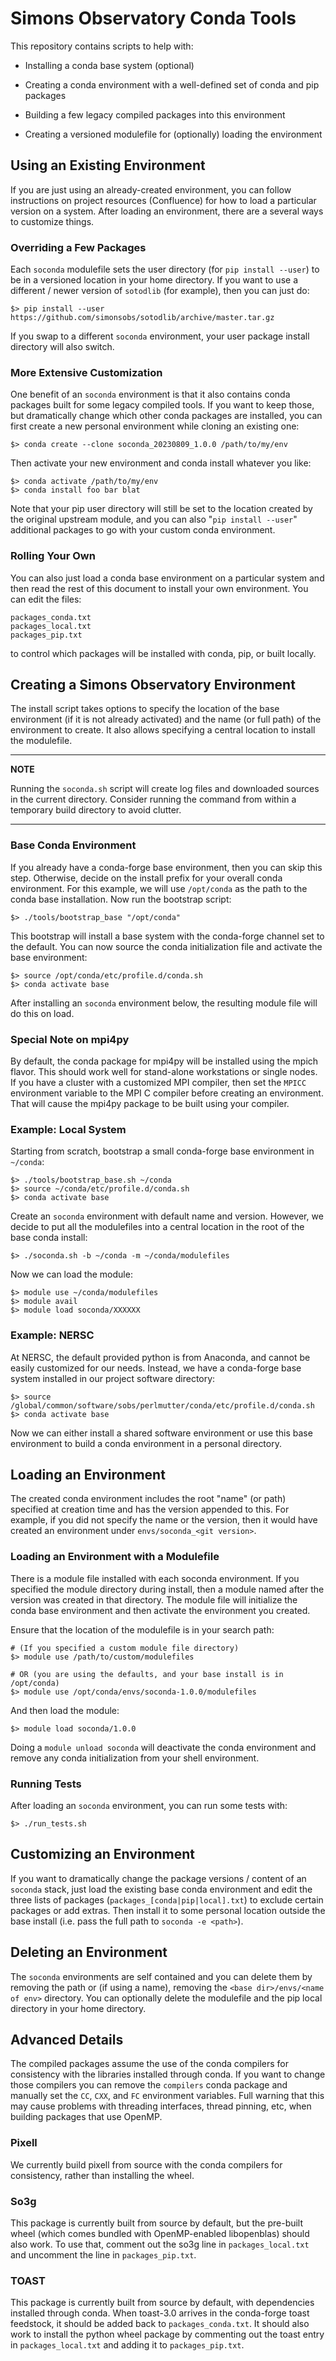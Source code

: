 # Simons Observatory Conda Tools

This repository contains scripts to help with:

- Installing a conda base system (optional)

- Creating a conda environment with a well-defined set of conda and pip packages

- Building a few legacy compiled packages into this environment

- Creating a versioned modulefile for (optionally) loading the environment

## Using an Existing Environment

If you are just using an already-created environment, you can follow
instructions on project resources (Confluence) for how to load a particular
version on a system. After loading an environment, there are a several ways to
customize things.

### Overriding a Few Packages

Each `soconda` modulefile sets the user directory (for `pip install --user`) to
be in a versioned location in your home directory. If you want to use a
different / newer version of `sotodlib` (for example), then you can just do:

    $> pip install --user https://github.com/simonsobs/sotodlib/archive/master.tar.gz

If you swap to a different `soconda` environment, your user package install
directory will also switch.

### More Extensive Customization

One benefit of an `soconda` environment is that it also contains conda packages
built for some legacy compiled tools. If you want to keep those, but
dramatically change which other conda packages are installed, you can first
create a new personal environment while cloning an existing one:

    $> conda create --clone soconda_20230809_1.0.0 /path/to/my/env

Then activate your new environment and conda install whatever you like:

    $> conda activate /path/to/my/env
    $> conda install foo bar blat

Note that your pip user directory will still be set to the location created by
the original upstream module, and you can also "`pip install --user`"
additional packages to go with your custom conda environment.

### Rolling Your Own

You can also just load a conda base environment on a particular system and then
read the rest of this document to install your own environment. You can edit
the files:

    packages_conda.txt
    packages_local.txt
    packages_pip.txt

to control which packages will be installed with conda, pip, or built locally.

## Creating a Simons Observatory Environment

The install script takes options to specify the location of the base environment
(if it is not already activated) and the name (or full path) of the environment
to create. It also allows specifying a central location to install the
modulefile.

---
**NOTE**

Running the `soconda.sh` script will create log files and downloaded sources in
the current directory. Consider running the command from within a temporary
build directory to avoid clutter.

---

### Base Conda Environment

If you already have a conda-forge base environment, then you can skip this
step. Otherwise, decide on the install prefix for your overall conda
environment. For this example, we will use `/opt/conda` as the path to the
conda base installation. Now run the bootstrap script:

    $> ./tools/bootstrap_base "/opt/conda"

This bootstrap will install a base system with the conda-forge channel set to
the default. You can now source the conda initialization file and activate the
base environment:

    $> source /opt/conda/etc/profile.d/conda.sh
    $> conda activate base

After installing an `soconda` environment below, the resulting module file will
do this on load.

### Special Note on mpi4py

By default, the conda package for mpi4py will be installed using the mpich
flavor. This should work well for stand-alone workstations or single nodes. If
you have a cluster with a customized MPI compiler, then set the `MPICC`
environment variable to the MPI C compiler before creating an environment. That
will cause the mpi4py package to be built using your compiler.

### Example:  Local System

Starting from scratch, bootstrap a small conda-forge base environment in `~/conda`:

    $> ./tools/bootstrap_base.sh ~/conda
    $> source ~/conda/etc/profile.d/conda.sh
    $> conda activate base

Create an `soconda` environment with default name and version. However, we
decide to put all the modulefiles into a central location in the root of the
base conda install:

    $> ./soconda.sh -b ~/conda -m ~/conda/modulefiles

Now we can load the module:

    $> module use ~/conda/modulefiles
    $> module avail
    $> module load soconda/XXXXXX

### Example:  NERSC

At NERSC, the default provided python is from Anaconda, and cannot be easily
customized for our needs. Instead, we have a conda-forge base system installed
in our project software directory:

    $> source /global/common/software/sobs/perlmutter/conda/etc/profile.d/conda.sh
    $> conda activate base

Now we can either install a shared software environment or use this base environment to build a conda environment in a personal directory.

## Loading an Environment

The created conda environment includes the root "name" (or path) specified at
creation time and has the version appended to this. For example, if you did not
specify the name or the version, then it would have created an environment under
`envs/soconda_<git version>`.

### Loading an Environment with a Modulefile

There is a module file installed with each soconda environment. If you
specified the module directory during install, then a module named after the
version was created in that directory. The module file will initialize the
conda base environment and then activate the environment you created.

Ensure that the location of the modulefile is in your search path:

    # (If you specified a custom module file directory)
    $> module use /path/to/custom/modulefiles

    # OR (you are using the defaults, and your base install is in /opt/conda)
    $> module use /opt/conda/envs/soconda-1.0.0/modulefiles

And then load the module:

    $> module load soconda/1.0.0

Doing a `module unload soconda` will deactivate the conda environment and
remove any conda initialization from your shell environment.

### Running Tests

After loading an `soconda` environment, you can run some tests with:

    $> ./run_tests.sh

## Customizing an Environment

If you want to dramatically change the package versions / content of an
`soconda` stack, just load the existing base conda environment and edit the
three lists of packages (`packages_[conda|pip|local].txt`) to exclude certain
packages or add extras. Then install it to some personal location outside the
base install (i.e. pass the full path to `soconda -e <path>`).

## Deleting an Environment

The `soconda` environments are self contained and you can delete them by
removing the path or (if using a name), removing the
`<base dir>/envs/<name of env>` directory. You can optionally delete the
modulefile and the pip local directory in your home directory.

## Advanced Details

The compiled packages assume the use of the conda compilers for consistency with
the libraries installed through conda. If you want to change those compilers you
can remove the `compilers` conda package and manually set the `CC`, `CXX`, and `FC`
environment variables. Full warning that this may cause problems with threading
interfaces, thread pinning, etc, when building packages that use OpenMP.

### Pixell

We currently build pixell from source with the conda compilers for consistency,
rather than installing the wheel.

### So3g

This package is currently built from source by default, but the pre-built wheel
(which comes bundled with OpenMP-enabled libopenblas) should also work. To use
that, comment out the so3g line in `packages_local.txt` and uncomment the
line in `packages_pip.txt`.

### TOAST

This package is currently built from source by default, with dependencies
installed through conda. When toast-3.0 arrives in the conda-forge toast
feedstock, it should be added back to `packages_conda.txt`. It should also work
to install the python wheel package by commenting out the toast entry in
`packages_local.txt` and adding it to `packages_pip.txt`.


